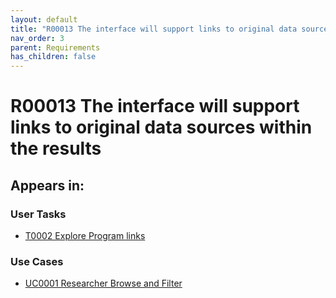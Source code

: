 ```yaml
---
layout: default
title: "R00013 The interface will support links to original data sources within the results &#x2705; "
nav_order: 3
parent: Requirements
has_children: false
---
```


# R00013 The interface will support links to original data sources within the results

## Appears in:


### User Tasks

-   [T0002 Explore Program links](../user-tasks/t0002-explore-program-links.md)


### Use Cases

-   [UC0001 Researcher Browse and Filter](../use-cases/uc0001-researcher-browse-and-filter.md)
